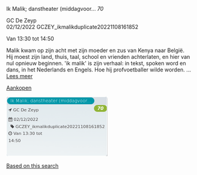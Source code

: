 Ik Malik; danstheater (middagvoor... *70*

GC De Zeyp  
02/12/2022 GCZEY\_ikmalikduplicate20221108161852  

Van 13:30 tot 14:50

  

  

Malik kwam op zijn acht met zijn moeder en zus van Kenya naar België.  
Hij moest zijn land, thuis, taal, school en vrienden achterlaten, en hier van nul opnieuw beginnen. 'ik malik' is zijn verhaal: in tekst, spoken word en dans, in het Nederlands en Engels. Hoe hij profvoetballer wilde worden. ...  
[Lees meer](https://tickets.vgc.be/activity/subscribe/GCZEY_ikmalikduplicate20221108161852)

[Aankopen](https://tickets.vgc.be/ticketingActivity/subscribe/GCZEY_ikmalikduplicate20221108161852)

![](84763.png)

[Based on this search](https://tickets.vgc.be/activity/index?&vrijeplaatsen=1&Age%5B%5D=4%2C6&entity=276)